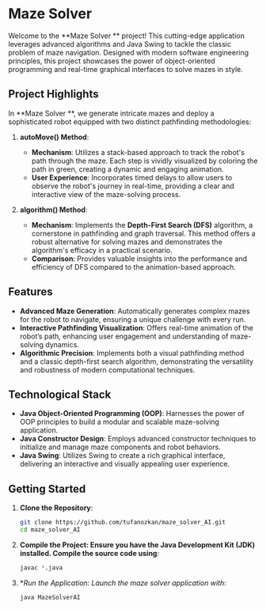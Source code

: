 # Maze Solver

Welcome to the **Maze Solver ** project! This cutting-edge application leverages advanced algorithms and Java Swing to tackle the classic problem of maze navigation. Designed with modern software engineering principles, this project showcases the power of object-oriented programming and real-time graphical interfaces to solve mazes in style.

## Project Highlights

In **Maze Solver **, we generate intricate mazes and deploy a sophisticated robot equipped with two distinct pathfinding methodologies:

1. **autoMove() Method**:
   - **Mechanism**: Utilizes a stack-based approach to track the robot's path through the maze. Each step is vividly visualized by coloring the path in green, creating a dynamic and engaging animation.
   - **User Experience**: Incorporates timed delays to allow users to observe the robot's journey in real-time, providing a clear and interactive view of the maze-solving process.

2. **algorithm() Method**:
   - **Mechanism**: Implements the **Depth-First Search (DFS)** algorithm, a cornerstone in pathfinding and graph traversal. This method offers a robust alternative for solving mazes and demonstrates the algorithm's efficacy in a practical scenario.
   - **Comparison**: Provides valuable insights into the performance and efficiency of DFS compared to the animation-based approach.

## Features

- **Advanced Maze Generation**: Automatically generates complex mazes for the robot to navigate, ensuring a unique challenge with every run.
- **Interactive Pathfinding Visualization**: Offers real-time animation of the robot’s path, enhancing user engagement and understanding of maze-solving dynamics.
- **Algorithmic Precision**: Implements both a visual pathfinding method and a classic depth-first search algorithm, demonstrating the versatility and robustness of modern computational techniques.
  
## Technological Stack

- **Java Object-Oriented Programming (OOP)**: Harnesses the power of OOP principles to build a modular and scalable maze-solving application.
- **Java Constructor Design**: Employs advanced constructor techniques to initialize and manage maze components and robot behaviors.
- **Java Swing**: Utilizes Swing to create a rich graphical interface, delivering an interactive and visually appealing user experience.

## Getting Started

1. **Clone the Repository**:
   ```bash
   git clone https://github.com/tufanozkan/maze_solver_AI.git
   cd maze_solver_AI
2. **Compile the Project: Ensure you have the Java Development Kit (JDK) installed. Compile the source code using**:
   ```bash
   javac *.java
3. **Run the Application: Launch the maze solver application with*:
   ```bash
   java MazeSolverAI
